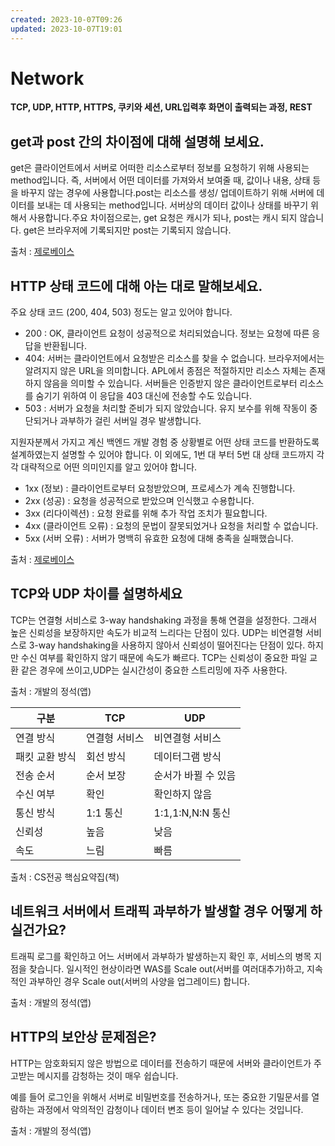 ```yaml
---
created: 2023-10-07T09:26
updated: 2023-10-07T19:01
---
```

# Network

**TCP, UDP, HTTP, HTTPS, 쿠키와 세션, URL입력후 화면이 출력되는 과정, REST**

## **get과 post 간의 차이점에 대해 설명해 보세요.**

get은 클라이언트에서 서버로 어떠한 리소스로부터 정보를 요청하기 위해 사용되는 method입니다. 즉, 서버에서 어떤 데이터를 가져와서 보여줄 때, 값이나 내용, 상태 등을 바꾸지 않는 경우에 사용합니다.post는 리소스를 생성/ 업데이트하기 위해 서버에 데이터를 보내는 데 사용되는 method입니다. 서버상의 데이터 값이나 상태를 바꾸기 위해서 사용합니다.주요 차이점으로는, get 요청은 캐시가 되나, post는 캐시 되지 않습니다. get은 브라우저에 기록되지만 post는 기록되지 않습니다.

출처 : [제로베이스](https://zero-base.co.kr/event/media_BE_school_qna#100)

## ****HTTP 상태 코드에 대해 아는 대로 말해보세요.****

주요 상태 코드 (200, 404, 503) 정도는 알고 있어야 합니다.

- 200 : OK, 클라이언트 요청이 성공적으로 처리되었습니다. 정보는 요청에 따른 응답을 반환됩니다.
- 404: 서버는 클라이언트에서 요청받은 리소스를 찾을 수 없습니다. 브라우저에서는 알려지지 않은 URL을 의미합니다. APL에서 종점은 적절하지만 리소스 자체는 존재하지 않음을 의미할 수 있습니다. 서버들은 인증받지 않은 클라이언트로부터 리소스를 숨기기 위하여 이 응답을 403 대신에 전송할 수도 있습니다.
- 503 : 서버가 요청을 처리할 준비가 되지 않았습니다. 유지 보수를 위해 작동이 중단되거나 과부하가 걸린 서버일 경우 발생합니다.

지원자분께서 가지고 계신 백엔드 개발 경험 중 상황별로 어떤 상태 코드를 반환하도록 설계하였는지 설명할 수 있어야 합니다. 이 외에도, 1번 대 부터 5번 대 상태 코드까지 각각 대략적으로 어떤 의미인지를 알고 있어야 합니다.

- 1xx (정보) : 클라이언트로부터 요청받았으며, 프로세스가 계속 진행합니다.
- 2xx (성공) : 요청을 성공적으로 받았으며 인식했고 수용합니다.
- 3xx (리다이렉션) : 요청 완료를 위해 추가 작업 조치가 필요합니다.
- 4xx (클라이언트 오류) : 요청의 문법이 잘못되었거나 요청을 처리할 수 없습니다.
- 5xx (서버 오류) : 서버가 명백히 유효한 요청에 대해 충족을 실패했습니다.

출처 : [제로베이스](https://zero-base.co.kr/event/media_BE_school_qna#100)

## TCP와 UDP 차이를 설명하세요

TCP는 연결형 서비스로 3-way handshaking 과정을 통해 연결을 설정한다.
그래서 높은 신뢰성을 보장하지만 속도가 비교적 느리다는 단점이 있다.
UDP는 비연결형 서비스로 3-way handshaking을 사용하지 않아서 신뢰성이 떨어진다는 단점이 있다. 하지만 수신 여부를 확인하지 않기 때문에 속도가 빠르다.
TCP는 신뢰성이 중요한 파일 교환 같은 경우에 쓰이고,UDP는 실시간성이 중요한 스트리밍에 자주 사용한다.

출처 : 개발의 정석(앱)

| 구분 | TCP | UDP |
| --- | --- | --- |
| 연결 방식 | 연결형 서비스 | 비연결형 서비스 |
| 패킷 교환 방식 |  회선 방식 | 데이터그램 방식 |
| 전송 순서 |  순서 보장 | 순서가 바뀔 수 있음 |
| 수신 여부 | 확인 | 확인하지 않음 |
| 통신 방식 | 1:1 통신 | 1:1,1:N,N:N 통신 |
| 신뢰성 | 높음 | 낮음 |
| 속도 | 느림 | 빠름 |

출처 : CS전공 핵심요약집(책)

## 네트워크 서버에서 트래픽 과부하가 발생할 경우 어떻게 하실건가요?

트래픽 로그를 확인하고 어느 서버에서 과부하가 발생하는지 확인 후, 서비스의 병목 지점을 찾습니다. 일시적인 현상이라면 WAS를 Scale out(서버를 여러대추가)하고, 지속적인 과부하인 경우 Scale out(서버의 사양을 업그레이드) 합니다.

출처 : 개발의 정석(앱)

## HTTP의 보안상 문제점은?

HTTP는 암호화되지 않은 방법으로 데이터를 전송하기 때문에 서버와 클라이언트가 주고받는 메시지를 감청하는 것이 매우 쉽습니다.

예를 들어 로그인을 위해서 서버로 비밀번호를 전송하거나, 또는 중요한 기밀문서를 열람하는 과정에서 악의적인 감청이나 데이터 변조 등이 일어날 수 있다는 것입니다.

출처 : 개발의 정석(앱)